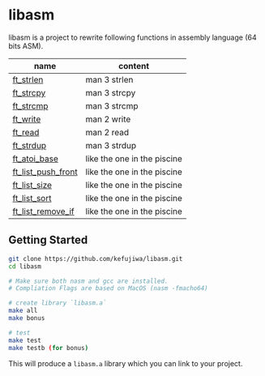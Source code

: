 # libasm
libasm is a project to rewrite following functions in assembly language (64 bits ASM).

| name | content |
| -- | -- |
| [ft_strlen](./srcs/ft_strlen.s) | man 3 strlen |
| [ft_strcpy](./srcs/ft_strcpy.s) | man 3 strcpy |
| [ft_strcmp](./srcs/ft_strcmp.s) | man 3 strcmp |
| [ft_write](./srcs/ft_write.s) | man 2 write |
| [ft_read](./srcs/ft_read.s) | man 2 read |
| [ft_strdup](./srcs/ft_strdup.s) | man 3 strdup |
| [ft_atoi_base](./bonus/ft_atoi_base_bonus.s) | like the one in the piscine |
| [ft_list_push_front](./bonus/ft_push_front_bonus.s) | like the one in the piscine |
| [ft_list_size](./bonus/ft_list_size_bonus.s) | like the one in the piscine |
| [ft_list_sort](./bonus/ft_list_sort_bonus.s) | like the one in the piscine |
| [ft_list_remove_if](./bonus/ft_list_remove_if_bonus.s) | like the one in the piscine |

## Getting Started
```Bash
git clone https://github.com/kefujiwa/libasm.git
cd libasm

# Make sure both nasm and gcc are installed.
# Compliation Flags are based on MacOS (nasm -fmacho64)

# create library `libasm.a`
make all
make bonus

# test
make test
make testb (for bonus)
```

This will produce a `libasm.a` library which you can link to your project.
